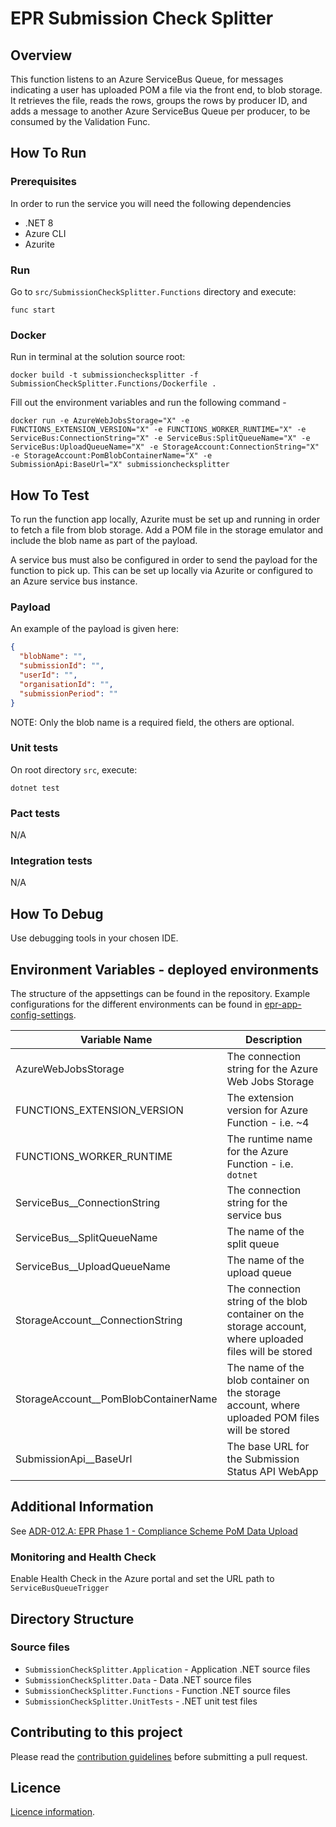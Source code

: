 # EPR Submission Check Splitter

## Overview

This function listens to an Azure ServiceBus Queue, for messages indicating a user has uploaded POM a file via the front end, to blob storage. 
It retrieves the file, reads the rows, groups the rows by producer ID, and adds a message to another Azure ServiceBus Queue per producer, 
to be consumed by the Validation Func.
 
## How To Run
 
### Prerequisites 
In order to run the service you will need the following dependencies 
 
- .NET 8
- Azure CLI
- Azurite
 
### Run 
Go to `src/SubmissionCheckSplitter.Functions` directory and execute:

```
func start
```

### Docker
Run in terminal at the solution source root:

```
docker build -t submissionchecksplitter -f SubmissionCheckSplitter.Functions/Dockerfile .
```

Fill out the environment variables and run the following command -
```
docker run -e AzureWebJobsStorage="X" -e FUNCTIONS_EXTENSION_VERSION="X" -e FUNCTIONS_WORKER_RUNTIME="X" -e ServiceBus:ConnectionString="X" -e ServiceBus:SplitQueueName="X" -e ServiceBus:UploadQueueName="X" -e StorageAccount:ConnectionString="X" -e StorageAccount:PomBlobContainerName="X" -e SubmissionApi:BaseUrl="X" submissionchecksplitter
```

## How To Test

To run the function app locally, Azurite must be set up and running in order to fetch a file from blob storage. Add a POM file in the storage emulator and
include the blob name as part of the payload.

A service bus must also be configured in order to send the payload for the function to pick up. This can be set up locally via Azurite or configured to an Azure service bus instance.

### Payload

An example of the payload is given here:

```json
{
  "blobName": "",
  "submissionId": "",
  "userId": "",
  "organisationId": "",
  "submissionPeriod": ""
}
```

NOTE: Only the blob name is a required field, the others are optional.
 
### Unit tests 

On root directory `src`, execute:

```
dotnet test
```
 
### Pact tests 
 
N/A
 
### Integration tests

N/A
 
## How To Debug 

Use debugging tools in your chosen IDE. 
 
## Environment Variables - deployed environments 
The structure of the appsettings can be found in the repository. Example configurations for the different environments can be found in [epr-app-config-settings](https://dev.azure.com/defragovuk/RWD-CPR-EPR4P-ADO/_git/epr-app-config-settings).

| Variable Name                        | Description                                                                                             |
| ------------------------------------ | ------------------------------------------------------------------------------------------------------- |
| AzureWebJobsStorage                  | The connection string for the Azure Web Jobs Storage                                                    |
| FUNCTIONS_EXTENSION_VERSION          | The extension version for Azure Function - i.e. ~4                                                      |
| FUNCTIONS_WORKER_RUNTIME             | The runtime name for the Azure Function - i.e. `dotnet`                                                 |
| ServiceBus__ConnectionString         | The connection string for the service bus                                                               |
| ServiceBus__SplitQueueName           | The name of the split queue                                                                             |
| ServiceBus__UploadQueueName          | The name of the upload queue                                                                            |
| StorageAccount__ConnectionString     | The connection string of the blob container on the storage account, where uploaded files will be stored |
| StorageAccount__PomBlobContainerName | The name of the blob container on the storage account, where uploaded POM files will be stored          |
| SubmissionApi__BaseUrl               | The base URL for the Submission Status API WebApp                                                       |

## Additional Information 

See [ADR-012.A: EPR Phase 1 - Compliance Scheme PoM Data Upload](https://eaflood.atlassian.net/wiki/spaces/MWR/pages/4251418625/ADR-012.A+EPR+Phase+1+-+Compliance+Scheme+PoM+Data+Upload)

### Monitoring and Health Check 

Enable Health Check in the Azure portal and set the URL path to ```ServiceBusQueueTrigger```

## Directory Structure 

### Source files 
- `SubmissionCheckSplitter.Application` - Application .NET source files
- `SubmissionCheckSplitter.Data` - Data .NET source files
- `SubmissionCheckSplitter.Functions` - Function .NET source files
- `SubmissionCheckSplitter.UnitTests` - .NET unit test files

## Contributing to this project

Please read the [contribution guidelines](CONTRIBUTING.md) before submitting a pull request.

## Licence

[Licence information](LICENCE.md).
